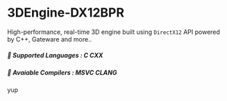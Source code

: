 # 3DEngine-DX12BPR
High-performance, real-time 3D engine built using `DirectX12` API powered by C++, Gateware and more..

##### :red_circle: Supported Languages  : C CXX
##### :red_circle: Avaiable Compilers   : MSVC CLANG

yup